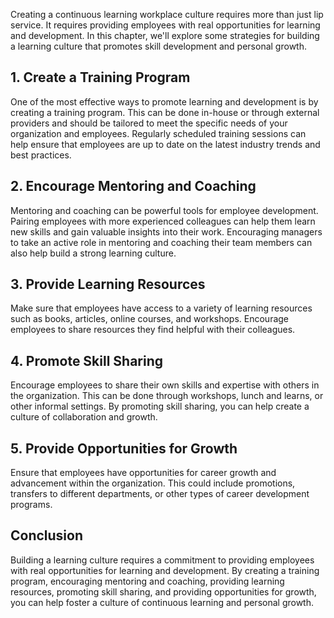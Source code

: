 
Creating a continuous learning workplace culture requires more than just lip service. It requires providing employees with real opportunities for learning and development. In this chapter, we'll explore some strategies for building a learning culture that promotes skill development and personal growth.

## 1. Create a Training Program

One of the most effective ways to promote learning and development is by creating a training program. This can be done in-house or through external providers and should be tailored to meet the specific needs of your organization and employees. Regularly scheduled training sessions can help ensure that employees are up to date on the latest industry trends and best practices.

## 2. Encourage Mentoring and Coaching

Mentoring and coaching can be powerful tools for employee development. Pairing employees with more experienced colleagues can help them learn new skills and gain valuable insights into their work. Encouraging managers to take an active role in mentoring and coaching their team members can also help build a strong learning culture.

## 3. Provide Learning Resources

Make sure that employees have access to a variety of learning resources such as books, articles, online courses, and workshops. Encourage employees to share resources they find helpful with their colleagues.

## 4. Promote Skill Sharing

Encourage employees to share their own skills and expertise with others in the organization. This can be done through workshops, lunch and learns, or other informal settings. By promoting skill sharing, you can help create a culture of collaboration and growth.

## 5. Provide Opportunities for Growth

Ensure that employees have opportunities for career growth and advancement within the organization. This could include promotions, transfers to different departments, or other types of career development programs.

Conclusion
----------

Building a learning culture requires a commitment to providing employees with real opportunities for learning and development. By creating a training program, encouraging mentoring and coaching, providing learning resources, promoting skill sharing, and providing opportunities for growth, you can help foster a culture of continuous learning and personal growth.
